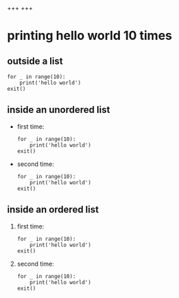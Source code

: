 +++
+++

# printing hello world 10 times

## outside a list

```python,linenos
for _ in range(10):
    print('hello world')
exit()
```

## inside an unordered list

- first time:

  ```python,linenos
  for _ in range(10):
      print('hello world')
  exit()
  ```

- second time:

  ```python,linenos
  for _ in range(10):
      print('hello world')
  exit()
  ```

## inside an ordered list

1. first time:

   ```python,linenos
   for _ in range(10):
       print('hello world')
   exit()
   ```

1. second time:

   ```python,linenos
   for _ in range(10):
       print('hello world')
   exit()
   ```
